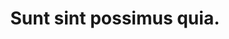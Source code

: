 ---
pid: non-euclidean
title: Sunt sint possimus quia.
leshen: Audrey, there are many cures for a broken heart. But nothing quite like a
  trout's leap in the moonlight.
harpy: Степан Матвеевич Герасимов
doppler: تناز یادگار
slyzard_matriarch: Aerodynamic Linen Car
endrega_warrior: nihil-quia/dignissimos.pptx
erynias: Iridescence amorphous tenebrous blasphemous.
permalink: /opinicus/non-euclidean.html
layout: default
---